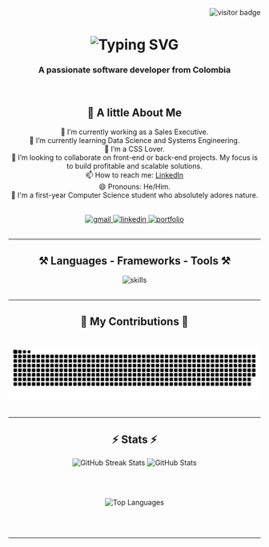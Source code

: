 <!-- Visitor Badge -->
<p align="right">
  <img src="https://visitor-badge.laobi.icu/badge?page_id=Twizter01.Twizter01" alt="visitor badge" />
</p>

<!-- Header -->
<h1 align="center">
  <img src="https://readme-typing-svg.herokuapp.com/?font=Righteous&size=35&center=true&vCenter=true&width=500&height=70&duration=4000&lines=Hey,+I'm+Twizter!+👋" alt="Typing SVG" />
</h1>

<h3 align="center">A passionate software developer from Colombia</h3>

<br/>

<!-- About Me Section -->
<div align="center">

  <h2>🌟 A little About Me</h2>

  🔭 I’m currently working as a Sales Executive.<br/>
  🌱 I’m currently learning Data Science and Systems Engineering.<br/>
  🎨 I’m a CSS Lover.<br/>
  👯 I’m looking to collaborate on front-end or back-end projects. My focus is to build profitable and scalable solutions.<br/>
  📫 How to reach me: <a href="https://www.linkedin.com/in/gabriel-jimenez-a28b73316" target="_blank">LinkedIn</a><br/>
  😄 Pronouns: He/Him.<br/>
  🚀 I'm a first-year Computer Science student who absolutely adores nature.<br/>

</div>

<br/>

<!-- Contact Badges -->
<div align="center"> 
  <a href="mailto:Gabrielandrejimenez11@gmail.com">
    <img src="https://img.shields.io/badge/Gmail-333333?style=for-the-badge&logo=gmail&logoColor=red" alt="gmail" />
  </a>
  <a href="https://www.linkedin.com/in/gabriel-jimenez-a28b73316" target="_blank">
    <img src="https://img.shields.io/badge/LinkedIn-0077B5?style=for-the-badge&logo=linkedin&logoColor=white" alt="linkedin" />
  </a>
  <a href="https://Twizter01.github.io" target="_blank">
    <img src="https://img.shields.io/badge/Portfolio-FF5722?style=for-the-badge&logo=todoist&logoColor=white" alt="portfolio" />
  </a>
</div>

<br/>
<hr/>

<!-- Languages, Frameworks, Tools Section -->
<h2 align="center">⚒️ Languages - Frameworks - Tools ⚒️</h2>

<div align="center">
  <img src="https://skillicons.dev/icons?i=html,css,vscode,github,figma,tailwind,git,linux,nodejs,python,javascript,typescript,firebase,mongodb,sqlite" alt="skills" />
</div>

<br/>
<hr/>

<!-- Snake Contributions -->
<div align="center">
  <h2>🐍 My Contributions 🐍</h2>
  <br/>
  <img alt="Snake animation" src="https://github.com/Twizter01/Twizter01/blob/output/github-contribution-grid-snake.svg?raw=true" />
</div>

<br/>
<hr/>

<!-- Stats Section -->
<h2 align="center">⚡ Stats ⚡</h2>

<div align="center">
  <img width="390" src="https://github-readme-streak-stats.herokuapp.com/?user=Twizter01&count_private=true&theme=react&border_radius=10" alt="GitHub Streak Stats" />
  
  <img width="390" src="https://github-readme-stats.vercel.app/api?username=Twizter01&count_private=true&show_icons=true&theme=react&rank_icon=github&border_radius=10" alt="GitHub Stats" />
  
  <br/><br/>
  
  <img width="325" src="https://github-readme-stats.vercel.app/api/top-langs/?username=Twizter01&hide=html&langs_count=8&layout=compact&theme=react&border_radius=10" alt="Top Languages" />
</div>

<br/><br/>
<hr/>



